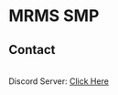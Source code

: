 # MRMS SMP
<h2> Contact </h2>
<br>
Discord Server: <a href="https://discord.gg/amc692KPqJ">Click Here</a>
